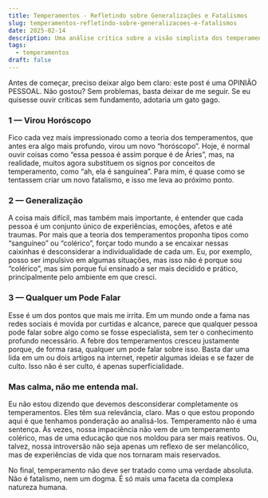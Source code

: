 ```yaml
---
title: Temperamentos - Refletindo sobre Generalizações e Fatalismos
slug: temperamentos-refletindo-sobre-generalizacoes-e-fatalismos
date: 2025-02-14
description: Uma análise crítica sobre a visão simplista dos temperamentos e suas implicações na compreensão humana.
tags:
  - temperamentos
draft: false
---
```


Antes de começar, preciso deixar algo bem claro: este post é uma OPINIÃO PESSOAL. Não gostou? Sem problemas, basta deixar de me seguir. Se eu quisesse ouvir críticas sem fundamento, adotaria um gato gago.

### 1 — Virou Horóscopo

Fico cada vez mais impressionado como a teoria dos temperamentos, que antes era algo mais profundo, virou um novo “horóscopo”. Hoje, é normal ouvir coisas como “essa pessoa é assim porque é de Áries”, mas, na realidade, muitos agora substituem os signos por conceitos de temperamento, como “ah, ela é sanguínea”. Para mim, é quase como se tentassem criar um novo fatalismo, e isso me leva ao próximo ponto.

### 2 — Generalização

A coisa mais difícil, mas também mais importante, é entender que cada pessoa é um conjunto único de experiências, emoções, afetos e até traumas. Por mais que a teoria dos temperamentos proponha tipos como “sanguíneo” ou “colérico”, forçar todo mundo a se encaixar nessas caixinhas é desconsiderar a individualidade de cada um. Eu, por exemplo, posso ser impulsivo em algumas situações, mas isso não é porque sou “colérico”, mas sim porque fui ensinado a ser mais decidido e prático, principalmente pelo ambiente em que cresci.

### 3 — Qualquer um Pode Falar

Esse é um dos pontos que mais me irrita. Em um mundo onde a fama nas redes sociais é movida por curtidas e alcance, parece que qualquer pessoa pode falar sobre algo como se fosse especialista, sem ter o conhecimento profundo necessário. A febre dos temperamentos cresceu justamente porque, de forma rasa, qualquer um pode falar sobre isso. Basta dar uma lida em um ou dois artigos na internet, repetir algumas ideias e se fazer de culto. Isso não é ser culto, é apenas superficialidade.

### Mas calma, não me entenda mal.

Eu não estou dizendo que devemos desconsiderar completamente os temperamentos. Eles têm sua relevância, claro. Mas o que estou propondo aqui é que tenhamos ponderação ao analisá-los. Temperamento não é uma sentença. Às vezes, nossa impaciência não vem de um temperamento colérico, mas de uma educação que nos moldou para ser mais reativos. Ou, talvez, nossa introversão não seja apenas um reflexo de ser melancólico, mas de experiências de vida que nos tornaram mais reservados.

No final, temperamento não deve ser tratado como uma verdade absoluta. Não é fatalismo, nem um dogma. É só mais uma faceta da complexa natureza humana.